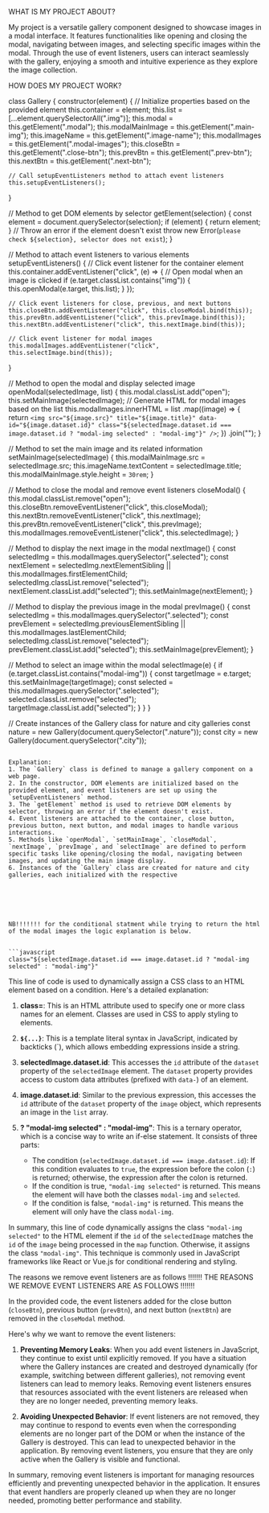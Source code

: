 WHAT IS MY PROJECT ABOUT?

 My project is a versatile gallery component designed to showcase images in a modal interface. It features functionalities like opening and closing the modal, navigating between images, and selecting specific images within the modal. Through the use of event listeners, users can interact seamlessly with the gallery, enjoying a smooth and intuitive experience as they explore the image collection.



HOW DOES MY PROJECT WORK?


class Gallery {
  constructor(element) {
    // Initialize properties based on the provided element
    this.container = element;
    this.list = [...element.querySelectorAll(".img")];
    this.modal = this.getElement(".modal");
    this.modalMainImage = this.getElement(".main-img");
    this.imageName = this.getElement(".image-name");
    this.modalImages = this.getElement(".modal-images");
    this.closeBtn = this.getElement(".close-btn");
    this.prevBtn = this.getElement(".prev-btn");
    this.nextBtn = this.getElement(".next-btn");

    // Call setupEventListeners method to attach event listeners
    this.setupEventListeners();
  }

  // Method to get DOM elements by selector
  getElement(selection) {
    const element = document.querySelector(selection);
    if (element) {
      return element;
    }
    // Throw an error if the element doesn't exist
    throw new Error(`please check ${selection}, selector does not exist`);
  }

  // Method to attach event listeners to various elements
  setupEventListeners() {
    // Click event listener for the container element
    this.container.addEventListener("click", (e) => {
      // Open modal when an image is clicked
      if (e.target.classList.contains("img")) {
        this.openModal(e.target, this.list);
      }
    });

    // Click event listeners for close, previous, and next buttons
    this.closeBtn.addEventListener("click", this.closeModal.bind(this));
    this.prevBtn.addEventListener("click", this.prevImage.bind(this));
    this.nextBtn.addEventListener("click", this.nextImage.bind(this));
    
    // Click event listener for modal images
    this.modalImages.addEventListener("click", this.selectImage.bind(this));
  }

  // Method to open the modal and display selected image
  openModal(selectedImage, list) {
    this.modal.classList.add("open");
    this.setMainImage(selectedImage);
    // Generate HTML for modal images based on the list
    this.modalImages.innerHTML = list
      .map((image) => {
        return `<img src="${image.src}" title="${image.title}" data-id="${image.dataset.id}" class="${selectedImage.dataset.id === image.dataset.id ? "modal-img selected" : "modal-img"}" />`;
      })
      .join("");
  }

  // Method to set the main image and its related information
  setMainImage(selectedImage) {
    this.modalMainImage.src = selectedImage.src;
    this.imageName.textContent = selectedImage.title;
    this.modalMainImage.style.height = `30rem`;
  }

  // Method to close the modal and remove event listeners
  closeModal() {
    this.modal.classList.remove("open");
    this.closeBtn.removeEventListener("click", this.closeModal);
    this.nextBtn.removeEventListener("click", this.nextImage);
    this.prevBtn.removeEventListener("click", this.prevImage);
    this.modalImages.removeEventListener("click", this.selectedImage);
  }

  // Method to display the next image in the modal
  nextImage() {
    const selectedImg = this.modalImages.querySelector(".selected");
    const nextElement =
      selectedImg.nextElementSibling || this.modalImages.firstElementChild;
    selectedImg.classList.remove("selected");
    nextElement.classList.add("selected");
    this.setMainImage(nextElement);
  }

  // Method to display the previous image in the modal
  prevImage() {
    const selectedImg = this.modalImages.querySelector(".selected");
    const prevElement =
      selectedImg.previousElementSibling ||
      this.modalImages.lastElementChild;
    selectedImg.classList.remove("selected");
    prevElement.classList.add("selected");
    this.setMainImage(prevElement);
  }

  // Method to select an image within the modal
  selectImage(e) {
    if (e.target.classList.contains("modal-img")) {
      const targetImage = e.target;
      this.setMainImage(targetImage);
      const selected = this.modalImages.querySelector(".selected");
      selected.classList.remove("selected");
      targetImage.classList.add("selected");
    }
  }
}

// Create instances of the Gallery class for nature and city galleries
const nature = new Gallery(document.querySelector(".nature"));
const city = new Gallery(document.querySelector(".city"));
```

Explanation:
1. The `Gallery` class is defined to manage a gallery component on a web page.
2. In the constructor, DOM elements are initialized based on the provided element, and event listeners are set up using the `setupEventListeners` method.
3. The `getElement` method is used to retrieve DOM elements by selector, throwing an error if the element doesn't exist.
4. Event listeners are attached to the container, close button, previous button, next button, and modal images to handle various interactions.
5. Methods like `openModal`, `setMainImage`, `closeModal`, `nextImage`, `prevImage`, and `selectImage` are defined to perform specific tasks like opening/closing the modal, navigating between images, and updating the main image display.
6. Instances of the `Gallery` class are created for nature and city galleries, each initialized with the respective






NB!!!!!!! for the conditional statment while trying to return the html of the modal images the logic explanation is below.


```javascript
class="${selectedImage.dataset.id === image.dataset.id ? "modal-img selected" : "modal-img"}"
```

This line of code is used to dynamically assign a CSS class to an HTML element based on a condition. Here's a detailed explanation:

1. **class=**: This is an HTML attribute used to specify one or more class names for an element. Classes are used in CSS to apply styling to elements.

2. **`${...}`**: This is a template literal syntax in JavaScript, indicated by backticks (`), which allows embedding expressions inside a string.

3. **selectedImage.dataset.id**: This accesses the `id` attribute of the `dataset` property of the `selectedImage` element. The `dataset` property provides access to custom data attributes (prefixed with `data-`) of an element.

4. **image.dataset.id**: Similar to the previous expression, this accesses the `id` attribute of the `dataset` property of the `image` object, which represents an image in the `list` array.

5. **? "modal-img selected" : "modal-img"**: This is a ternary operator, which is a concise way to write an if-else statement. It consists of three parts:
   - The condition (`selectedImage.dataset.id === image.dataset.id`): If this condition evaluates to `true`, the expression before the colon (`:`) is returned; otherwise, the expression after the colon is returned.
   - If the condition is true, `"modal-img selected"` is returned. This means the element will have both the classes `modal-img` and `selected`.
   - If the condition is false, `"modal-img"` is returned. This means the element will only have the class `modal-img`.

In summary, this line of code dynamically assigns the class `"modal-img selected"` to the HTML element if the `id` of the `selectedImage` matches the `id` of the `image` being processed in the `map` function. Otherwise, it assigns the class `"modal-img"`. This technique is commonly used in JavaScript frameworks like React or Vue.js for conditional rendering and styling.



The reasons we remove event listeners are as follows !!!!!!!
THE REASONS WE REMOVE EVENT LISTENERS ARE AS FOLLOWS !!!!!!!

In the provided code, the event listeners added for the close button (`closeBtn`), previous button (`prevBtn`), and next button (`nextBtn`) are removed in the `closeModal` method.

Here's why we want to remove the event listeners:

1. **Preventing Memory Leaks**: When you add event listeners in JavaScript, they continue to exist until explicitly removed. If you have a situation where the Gallery instances are created and destroyed dynamically (for example, switching between different galleries), not removing event listeners can lead to memory leaks. Removing event listeners ensures that resources associated with the event listeners are released when they are no longer needed, preventing memory leaks.

2. **Avoiding Unexpected Behavior**: If event listeners are not removed, they may continue to respond to events even when the corresponding elements are no longer part of the DOM or when the instance of the Gallery is destroyed. This can lead to unexpected behavior in the application. By removing event listeners, you ensure that they are only active when the Gallery is visible and functional.

In summary, removing event listeners is important for managing resources efficiently and preventing unexpected behavior in the application. It ensures that event handlers are properly cleaned up when they are no longer needed, promoting better performance and stability.





